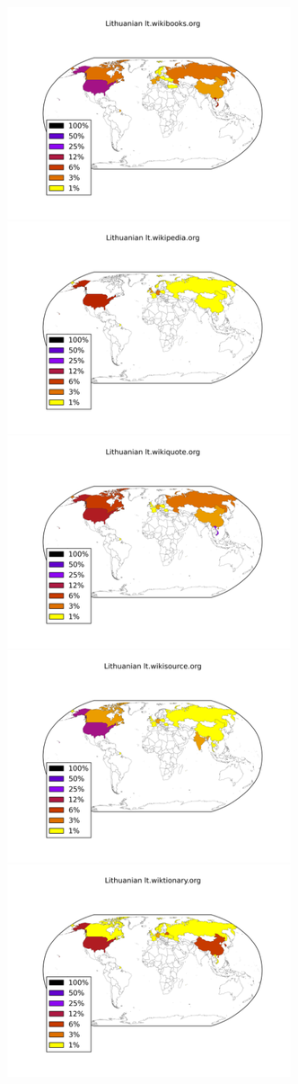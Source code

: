 ![](images/Lithuanian-lt.wikibooks.org.png)
![](images/Lithuanian-lt.wikipedia.org.png)
![](images/Lithuanian-lt.wikiquote.org.png)
![](images/Lithuanian-lt.wikisource.org.png)
![](images/Lithuanian-lt.wiktionary.org.png)
